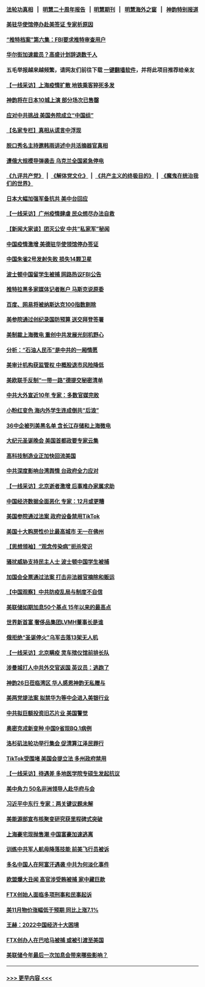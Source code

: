 #### [法轮功真相](https://github.com/gfw-breaker/truth/blob/master/README.md?t=0) &nbsp;&nbsp;|&nbsp;&nbsp; [明慧二十周年报告](https://github.com/gfw-breaker/mh-reports/blob/master/README.md?t=0) &nbsp;&nbsp;|&nbsp;&nbsp;[明慧期刊](https://github.com/gfw-breaker/mh-qikan) &nbsp;&nbsp;|&nbsp;&nbsp; [明慧海外之窗](https://github.com/gfw-breaker/mh-news/blob/master/README.md?t=0) &nbsp;&nbsp;|&nbsp;&nbsp; [神韵特别报道](https://github.com/gfw-breaker/mh-news/blob/master/shenyun.md?t=0)
#### [美驻华使馆停办赴美签证 专家析原因](../pages/nf4514/n13886582.md?t=12171750) 
#### [“推特档案”第六集：FBI要求推特审查用户](../pages/nf4514/n13886420.md?t=12171750) 
#### [华尔街加速裁员？高盛计划辞退数千人](../pages/nf4514/n13886418.md?t=12171750) 
#### 五毛举报越来越频繁，请网友们前往下载 [一键翻墙软件](https://github.com/gfw-breaker/ssr-accounts)，并将此项目推荐给亲友
#### [【一线采访】上海疫情扩散 地铁乘客猝死多发](../pages/nf4514/n13886278.md?t=12171750) 
#### [神韵将在日本10城上演 部分场次已售罄](../pages/nf4514/n13886036.md?t=12171750) 
#### [应对中共挑战 美国务院成立“中国组”](../pages/nf4514/n13886390.md?t=12171750) 
#### [【名家专栏】真相从谎言中浮现](../pages/nf4514/n13885535.md?t=12171750) 
#### [脱口秀名主持邀韩雨讲述中共活摘器官真相](../pages/nf4514/n13885921.md?t=12171750) 
#### [遭俄大规模导弹袭击 乌克兰全国紧急停电](../pages/nf4514/n13886332.md?t=12171750) 
#### [《九评共产党》](https://github.com/begood0513/9ping.md/blob/master/README.md) &nbsp;|&nbsp; [《解体党文化》](../../../../jtdwh.md/blob/master/README.md)  &nbsp;|&nbsp; [《共产主义的终极目的》](../../../../gczydzjmd.md/blob/master/README.md) &nbsp;|&nbsp; [《魔鬼在统治我们的世界》](../../../../mgztzwmdsj.md/blob/master/README.md) 
#### [日本大幅加强军备抗共 美中台回应](../pages/nf4514/n13886331.md?t=12171750) 
#### [【一线采访】广州疫情肆虐 民众想尽办法自救](../pages/nf4514/n13886155.md?t=12171750) 
#### [【新闻大家谈】团灭公安 中共“私家军”秘闻](../pages/nf4514/n13886227.md?t=12171750) 
#### [中国疫情激增 美德驻华使领馆停办签证](../pages/nf4514/n13886335.md?t=12171750) 
#### [中国朱雀2号发射失败 损失14颗卫星](../pages/nf4514/n13885136.md?t=12171750) 
#### [波士顿中国留学生被捕 网路热议FBI公告](../pages/nf4514/n13885993.md?t=12171750) 
#### [推特拉黑多家媒体记者账户 马斯克说原委](../pages/nf4514/n13886169.md?t=12171750) 
#### [百度、网易将被纳斯达克100指数剔除](../pages/nf4514/n13886092.md?t=12171750) 
#### [美参院通过创纪录国防预算 送交拜登签署](../pages/nf4514/n13885868.md?t=12171750) 
#### [美制裁上海微电 重创中共发展光刻机野心](../pages/nf4514/n13885811.md?t=12171750) 
#### [分析：“石油人民币”是中共的一厢情愿](../pages/nf4514/n13885034.md?t=12171750) 
#### [美审计机构获监管权 中概股退市风险降低](../pages/nf4514/n13885778.md?t=12171750) 
#### [美欧联手反制“一带一路”德提交秘密清单](../pages/nf4514/n13885700.md?t=12171750) 
#### [中共大外宣近10年 专家：多数官媒完败](../pages/nf4514/n13884955.md?t=12171750) 
#### [小粉红变色 海内外学生连成倒共“后浪”](../pages/nf4514/n13885674.md?t=12171750) 
#### [36中企被列美黑名单 含长江存储和上海微电](../pages/nf4514/n13885591.md?t=12171750) 
#### [大纪元圣诞晚会 美国首都政要专家云集](../pages/nf4514/n13885620.md?t=12171750) 
#### [高科技制造业正加快回流美国](../pages/nf4514/n13885631.md?t=12171750) 
#### [中共深度影响台湾舆情 台政府全力应对](../pages/nf4514/n13885358.md?t=12171750) 
#### [【一线采访】北京逝者激增 后事难办家属求助](../pages/nf4514/n13885361.md?t=12171750) 
#### [中国经济数据全面恶化 专家：12月或更糟](../pages/nf4514/n13885320.md?t=12171750) 
#### [美国参院通过法案 政府设备禁用TikTok](../pages/nf4514/n13885050.md?t=12171750) 
#### [美国十大购房性价比最高城市 无一在佛州](../pages/nf4514/n13885007.md?t=12171750) 
#### [【思想领袖】“观念传染病”扼杀常识](../pages/nf4514/n13864375.md?t=12171750) 
#### [骚扰威胁支持民主人士 波士顿中国学生被捕](../pages/nf4514/n13884868.md?t=12171750) 
#### [加国会全票通过法案 打击非法器官摘除和贩运](../pages/nf4514/n13884924.md?t=12171750) 
#### [【中国观察】中共防疫乱局与制度不自信](../pages/nf4514/n13884523.md?t=12171750) 
#### [美联储如期加息50个基点 15年以来的最高点](../pages/nf4514/n13884902.md?t=12171750) 
#### [世界新首富 奢侈品集团LVMH董事长是谁](../pages/nf4514/n13884843.md?t=12171750) 
#### [俄拒绝“圣诞停火”乌军击落13架无人机](../pages/nf4514/n13884844.md?t=12171750) 
#### [【一线采访】北京瞒疫 灵车殡仪馆前排长队](../pages/nf4514/n13884598.md?t=12171750) 
#### [涉曼城打人中共外交官返国 英议员：逃跑了](../pages/nf4514/n13884830.md?t=12171750) 
#### [神韵26日莅临湾区 华人感恩神韵无私赠与](../pages/nf4514/n13884216.md?t=12171750) 
#### [美两党提法案 拟禁华为等中企进入美银行业](../pages/nf4514/n13884752.md?t=12171750) 
#### [中共拟巨额投资旧芯片业 美国警觉](../pages/nf4514/n13884391.md?t=12171750) 
#### [奥密克戎新变种 中国9省现BQ.1病例](../pages/nf4514/n13884259.md?t=12171750) 
#### [洛杉矶法轮功举行集会 促清算江泽民罪行](../pages/nf4514/n13884299.md?t=12171750) 
#### [TikTok受围堵 美国会提立法 多州政府禁用](../pages/nf4514/n13884105.md?t=12171750) 
#### [【一线采访】待遇差 多地医学院专硕生发起抗议](../pages/nf4514/n13883914.md?t=12171750) 
#### [美中角力 50名非洲领导人赴华府与会](../pages/nf4514/n13884156.md?t=12171750) 
#### [习近平中东行 专家：两关键议题未解](../pages/nf4514/n13883417.md?t=12171750) 
#### [美能源部宣布核聚变研究获里程碑式突破](../pages/nf4514/n13884133.md?t=12171750) 
#### [上海豪宅现抛售潮 中国富豪加速逃离](../pages/nf4514/n13882777.md?t=12171750) 
#### [训练中共军人航母降落技能 前美飞行员被诉](../pages/nf4514/n13884100.md?t=12171750) 
#### [多名中国人在阿富汗遇袭 中共为何淡化事件](../pages/nf4514/n13884109.md?t=12171750) 
#### [欧盟爆大丑闻 高官涉受贿被捕 家中藏巨款](../pages/nf4514/n13883993.md?t=12171750) 
#### [FTX创始人面临多项刑事和民事起诉](../pages/nf4514/n13884084.md?t=12171750) 
#### [美11月物价涨幅低于预期 同比上涨7.1%](../pages/nf4514/n13884091.md?t=12171750) 
#### [王赫：2022中国经济十大困境](../pages/nf4514/n13883766.md?t=12171750) 
#### [FTX创办人在巴哈马被捕 或被引渡至美国](../pages/nf4514/n13883624.md?t=12171750) 
#### [美联储今年最后一次加息会带来哪些影响？](../pages/nf4514/n13883545.md?t=12171750) 

----
#### [ >>> 更早内容 <<< ](../indexes/nf4514-earlier.md)
